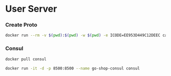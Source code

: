 # User Server

### Create Proto
```bash
docker run --rm -v $(pwd):$(pwd) -w $(pwd) -e ICODE=EE953D449C12DEEC cap1573/cap-protoc -I ./ --go_out=./ --micro_out=./ ./user.proto
```

### Consul
```bash
docker pull consul

docker run -it -d -p 8500:8500 --name go-shop-consul consul
```